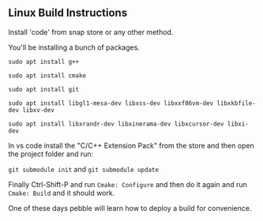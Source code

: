 ## Linux Build Instructions

Install 'code' from snap store or any other method.

You'll be installing a bunch of packages.

`sudo apt install g++`

`sudo apt install cmake`

`sudo apt install git`

`sudo apt install libgl1-mesa-dev libxss-dev libxxf86vm-dev libxkbfile-dev libxv-dev`

`sudo apt install libxrandr-dev libxinerama-dev libxcursor-dev libxi-dev`

In vs code install the "C/C++ Extension Pack" from the store and then open the project folder and run:

`git submodule init` and `git submodule update`

Finally Ctrl-Shift-P and run `Cmake: Configure` and then do it again and run `Cmake: Build` and it should work.

One of these days pebble will learn how to deploy a build for convenience.
